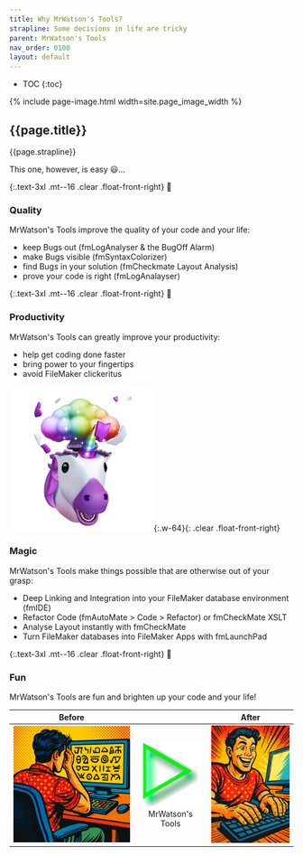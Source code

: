 ```yaml
---
title: Why MrWatson's Tools?
strapline: Some decisions in life are tricky
parent: MrWatson's Tools
nav_order: 0100
layout: default
---
```

- TOC
{:toc}

{% include page-image.html width=site.page_image_width %}

## {{page.title}}

{{page.strapline}}

This one, however, is easy 😃…

{:.text-3xl .mt--16 .clear .float-front-right}
💯

### Quality

MrWatson's Tools improve the quality of your code and your life:

- keep Bugs out (fmLogAnalyser & the BugOff Alarm)
- make Bugs visible (fmSyntaxColorizer)
- find Bugs in your solution (fmCheckmate Layout Analysis)
- prove your code is right (fmLogAnalayser)

{:.text-3xl .mt--16 .clear .float-front-right}
🍻

### Productivity

MrWatson's Tools can greatly improve your productivity:

- help get coding done faster
- bring power to your fingertips
- avoid FileMaker clickeritus

![fmIDE URIcorn](/assets/images/fmide-uricorn.png){:.w-64}{: .clear .float-front-right}

### Magic

MrWatson's Tools make things possible that are otherwise out of your grasp:

- Deep Linking and Integration into your FileMaker database environment (fmIDE)
- Refactor Code (fmAutoMate > Code > Refactor) or fmCheckMate XSLT
- Analyse Layout instantly with fmCheckMate
- Turn FileMaker databases into FileMaker Apps with fmLaunchPad

{:.text-3xl .mt--16 .clear .float-front-right}
🤩

### Fun

MrWatson's Tools are fun and brighten up your code and your life!

| Before  |   | After |
|:-------:|:-:|:-----:|
| ![Before](assets/images/filemaker-developer-before.png) | ![MrWatson's Tools](fmworkmate.png)<br>MrWatson's Tools | ![After](assets/images/filemaker-developer-after.png) |
